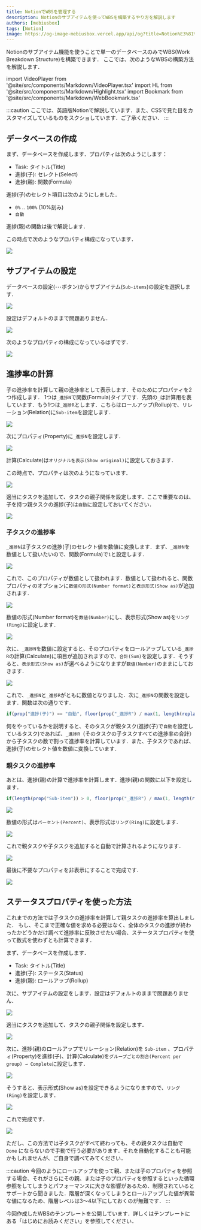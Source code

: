 ```yaml
---
title: NotionでWBSを管理する
description: Notionのサブアイテムを使ってWBSを構築するやり方を解説します
authors: [mebiusbox]
tags: [Notion]
image: https://og-image-mebiusbox.vercel.app/api/og?title=Notion%E3%81%A7WBS%E3%82%92%E7%AE%A1%E7%90%86%E3%81%99%E3%82%8B&subtitle=Notion%E3%81%AE%E3%82%B5%E3%83%96%E3%82%A2%E3%82%A4%E3%83%86%E3%83%A0%E3%82%92%E4%BD%BF%E3%81%A3%E3%81%A6WBS%E3%82%92%E6%A7%8B%E7%AF%89%E3%81%99%E3%82%8B%E3%82%84%E3%82%8A%E6%96%B9%E3%82%92%E8%A7%A3%E8%AA%AC%E3%81%97%E3%81%BE%E3%81%99&date=2023%2F01%2F17&tags=Notion
---
```


Notionのサブアイテム機能を使うことで単一のデータベースのみでWBS(Work Breakdown Structure)を構築できます．
ここでは、次のようなWBSの構築方法を解説します．

<!-- truncate -->

import VideoPlayer from '@site/src/components/Markdown/VideoPlayer.tsx'
import HL from '@site/src/components/Markdown/Highlight.tsx'
import Bookmark from '@site/src/components/Markdown/WebBookmark.tsx'

<VideoPlayer url='/img/post/2023-01-17-Notion-WBS.mp4' />

:::caution
ここでは、英語版Notionで解説しています．また、CSSで見た目をカスタマイズしているものをスクショしています．ご了承ください．
:::

## データベースの作成

まず、データベースを作成します．プロパティは次のようにします：

- Task: タイトル(Title)
- 進捗(子): セレクト(Select)
- 進捗(親): 関数(Formula)

<p><HL>進捗(子)</HL>のセレクト項目は次のようにしました． </p>

- `0%` .. `100%` (10%刻み)
- `自動`

<p><HL>進捗(親)</HL>の関数は後で解説します．</p>

この時点で次のようなプロパティ構成になっています．

![](..\static\img\post\2023-01-17-notion-wbs-230117230900.png)


## サブアイテムの設定

データベースの設定(`･･･`ボタン)からサブアイテム(`Sub-items`)の設定を選択します．

![](..\static\img\post\2023-01-17-notion-wbs-230117231000.png)

設定はデフォルトのままで問題ありません．

![](..\static\img\post\2023-01-17-notion-wbs-230117231026.png)

次のようなプロパティの構成になっているはずです．

![](..\static\img\post\2023-01-17-notion-wbs-230117231127.png)


## 進捗率の計算

子の進捗率を計算して親の進捗率として表示します．そのためにプロパティを2つ作成します．
1つは`_進捗N`で関数(Formula)タイプです．先頭の`_`は計算用を表しています．もう1つは`_進捗R`とします．こちらはロールアップ(Rollup)で、リレーション(Relation)に`Sub-item`を設定します．

![](..\static\img\post\2023-01-17-notion-wbs-230117225647.png)

次にプロパティ(Property)に`_進捗N`を設定します．

![](..\static\img\post\2023-01-17-notion-wbs-230117225734.png)

計算(Calculate)は`オリジナルを表示(Show original)`に設定しておきます．

この時点で、プロパティは次のようになっています．

![](..\static\img\post\2023-01-17-notion-wbs-230117231537.png)

適当にタスクを追加して、タスクの親子関係を設定します．ここで重要なのは、子を持つ親タスクの<HL>進捗(子)</HL>は`自動`に設定しておいてください．

![](..\static\img\post\2023-01-17-notion-wbs-230117231646.png)


### 子タスクの進捗率

`_進捗N`は子タスクの<HL>進捗(子)</HL>のセレクト値を数値に変換します．まず、`_進捗N`を数値として扱いたいので、関数(Formula)で`1`と設定します．

![](..\static\img\post\2023-01-17-notion-wbs-230117232045.png)

これで、このプロパティが数値として扱われます．数値として扱われると、関数プロパティのオプションに`数値の形式(Number format)`と`表示形式(Show as)`が追加されます．

![](..\static\img\post\2023-01-17-notion-wbs-230117232215.png)

数値の形式(Number format)を`数値(Number)`にし、表示形式(Show as)を`リング(Ring)`に設定します．

![](..\static\img\post\2023-01-17-notion-wbs-230117232322.png)

次に、`_進捗N`を数値に設定すると、そのプロパティをロールアップしている`_進捗R`の計算(Calculate)に項目が追加されますので、`合計(Sum)`を設定します．そうすると、`表示形式(Show as)`が選べるようになりますが`数値(Number)`のままにしておきます．

![](..\static\img\post\2023-01-17-notion-wbs-230117232735.png)

これで、`_進捗N`と`_進捗R`がともに数値となりました．次に`_進捗N`の関数を設定します．関数は次の通りです．

```js
if(prop("進捗(子)") == "自動", floor(prop("_進捗R") / max(1, length(replaceAll(prop("Sub-item") + ",", "[^,]", "")))), toNumber(slice(prop("進捗(子)"), 0, -1)))
```

何をやっているかを説明すると、そのタスクが親タスク(<HL>進捗(子)</HL>で`自動`を設定しているタスク)であれば、`_進捗R`（そのタスクの子タスクすべての進捗率の合計）から子タスクの数で割って進捗率を計算しています．また、子タスクであれば、<HL>進捗(子)</HL>のセレクト値を数値に変換しています．


### 親タスクの進捗率

あとは、<HL>進捗(親)</HL>の計算で進捗率を計算します．<HL>進捗(親)</HL>の関数に以下を設定します．

```js
if(length(prop("Sub-item")) > 0, floor(prop("_進捗R") / max(1, length(replaceAll(prop("Sub-item") + ",", "[^,]", "")))), prop("_進捗N")) / 100
```

![](..\static\img\post\2023-01-17-notion-wbs-230117234022.png)

数値の形式は`パーセント(Percent)`、表示形式は`リング(Ring)`に設定します．

![](..\static\img\post\2023-01-17-notion-wbs-230117234120.png)

これで親タスクや子タスクを追加すると自動で計算されるようになります．

![](..\static\img\post\2023-01-17-notion-wbs-230117234223.png)

最後に不要なプロパティを非表示にすることで完成です．

![](..\static\img\post\2023-01-17-notion-wbs-230117234330.png)


## ステータスプロパティを使った方法

これまでの方法では子タスクの進捗率を計算して親タスクの進捗率を算出しました．
もし、そこまで正確な値を求める必要はなく、全体のタスクの進捗が終わったかどうかだけ調べて進捗率に反映させたい場合、ステータスプロパティを使って数式を使わずとも計算できます．

まず、データベースを作成します．

- Task: タイトル(Title)
- 進捗(子): ステータス(Status)
- 進捗(親): ロールアップ(Rollup)

次に、サブアイテムの設定をします．設定はデフォルトのままで問題ありません．

![](..\static\img\post\2023-01-17-notion-wbs-230117235400.png)

適当にタスクを追加して、タスクの親子関係を設定します．

![](..\static\img\post\2023-01-17-notion-wbs-230117235544.png)

次に、<HL>進捗(親)</HL>のロールアップでリレーション(Relation)を `Sub-item` 、プロパティ(Property)を<HL>進捗(子)</HL>、計算(Calculate)を`グループごとの割合(Percent per group) → Complete`に設定します．

![](..\static\img\post\2023-01-17-notion-wbs-230117235803.png)

そうすると、表示形式(Show as)を設定できるようになりますので、`リング(Ring)`を設定します．

![](..\static\img\post\2023-01-17-notion-wbs-230117235912.png)

これで完成です．

![](..\static\img\post\2023-01-17-notion-wbs-230118000036.png)

ただし、この方法では子タスクがすべて終わっても、その親タスクは自動で `Done` にならないので手動で行う必要があります．それを自動化することも可能かもしれませんが、ご自身で調べてみてください．

:::caution
今回のようにロールアップを使って親、または子のプロパティを参照する場合、それがさらにその親、または子のプロパティを参照するといった循環参照をしてしまうとパフォーマンスに大きな影響があるため、制限されているとサポートから聞きました．階層が深くなってしまうとロールアップした値が異常な値になるため、階層レベルは3～4以下にしておくのが無難です．
:::

今回作成したWBSのテンプレートを公開しています．詳しくはテンプレートにある「はじめにお読みください」を参照してください．

<Bookmark name="WBS | mebiusbox.notion.site" url="https://mebiusbox.notion.site/WBS-c33e10534921465d93f6604948302c81" description="Notion用 WBS (Work Breakdown Structure)のテンプレートです" />

